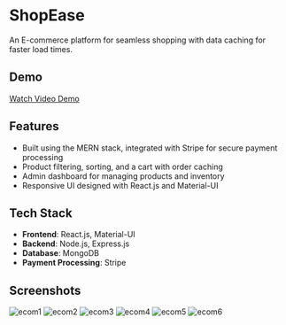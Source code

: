 # ShopEase

An E-commerce platform for seamless shopping with data caching for faster load times.

## Demo

[Watch Video Demo](https://www.youtube.com/watch?v=S0VFI4JdiEo&feature=youtu.be) 

## Features

- Built using the MERN stack, integrated with Stripe for secure payment processing
- Product filtering, sorting, and a cart with order caching
- Admin dashboard for managing products and inventory
- Responsive UI designed with React.js and Material-UI

## Tech Stack

- **Frontend**: React.js, Material-UI
- **Backend**: Node.js, Express.js
- **Database**: MongoDB
- **Payment Processing**: Stripe

## Screenshots
![ecom1](https://github.com/user-attachments/assets/3868ffe3-7236-4046-850b-967a48b2f6d6)
![ecom2](https://github.com/user-attachments/assets/d1e752c0-76bd-43c8-8ed8-153c0716ab51)
![ecom3](https://github.com/user-attachments/assets/b97a32b8-7f32-43ed-8a2e-38269ded12cc)
![ecom4](https://github.com/user-attachments/assets/4eda3788-ae5d-4b81-80a1-3cc80a9285a9)
![ecom5](https://github.com/user-attachments/assets/0d8547b9-12b9-4883-b0d8-2c61230ed45c)
![ecom6](https://github.com/user-attachments/assets/9aaafd0e-5340-4527-84c7-37175f890e71)

